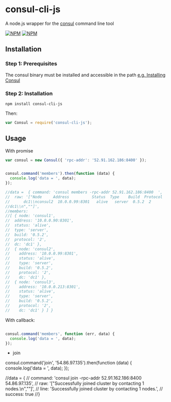 # consul-cli-js
A node.js wrapper for the [consul](https://www.consul.io/) command line tool

[![NPM](https://nodei.co/npm/consul-cli-js.png?downloads=true&downloadRank=true)](https://nodei.co/npm/consul-cli-js/)
[![NPM](https://nodei.co/npm-dl/consul-cli-js.png?months=6&height=3)](https://nodei.co/npm/consul-cli-js/)

## Installation

### Step 1: Prerequisites

The consul binary must be installed and accessible in the path [e.g. Installing Consul](https://www.consul.io/intro/getting-started/install.html)

### Step 2: Installation
    
    npm install consul-cli-js
    
Then:

```js
var Consul = require('consul-cli-js');
```

## Usage

With promise

```js
var consul = new Consul({ 'rpc-addr': '52.91.162.186:8400' });


consul.command('members').then(function (data) {
  console.log('data = ', data); 
});

//data =  { command: 'consul members -rpc-addr 52.91.162.186:8400  ',
//  raw: '["Node     Address          Status  Type    Build  Protocol  DC\\nconsul1  10.0.0.90:8301   alive   server  0.5.2  2
//      dc1\\nconsul2  10.0.0.99:8301   alive   server  0.5.2  2         dc1\\nconsul3  10.0.0.213:8301  alive   server  0.5.2  2
//dc1\\n",""]',
//members:
//[ { node: 'consul1',
//  address: '10.0.0.90:8301',
//  status: 'alive',
//  type: 'server',
//  build: '0.5.2',
//  protocol: '2',
//  dc: 'dc1' },
//  { node: 'consul2',
//    address: '10.0.0.99:8301',
//    status: 'alive',
//    type: 'server',
//    build: '0.5.2',
//    protocol: '2',
//    dc: 'dc1' },
//  { node: 'consul3',
//    address: '10.0.0.213:8301',
//    status: 'alive',
//    type: 'server',
//    build: '0.5.2',
//    protocol: '2',
//    dc: 'dc1' } ] }

```

With callback:

```js

consul.command('members', function (err, data) {
  console.log('data = ', data);
});

```

* join

consul.command('join', '54.86.97.135').then(function (data) {
  console.log('data = ', data); 
});

//data = {
//  command: 'consul join -rpc-addr 52.91.162.186:8400  54.86.97.135',
//  raw: '["Successfully joined cluster by contacting 1 nodes.\\n",""]',
//  line: 'Successfully joined cluster by contacting 1 nodes.',
//  success: true
//}

